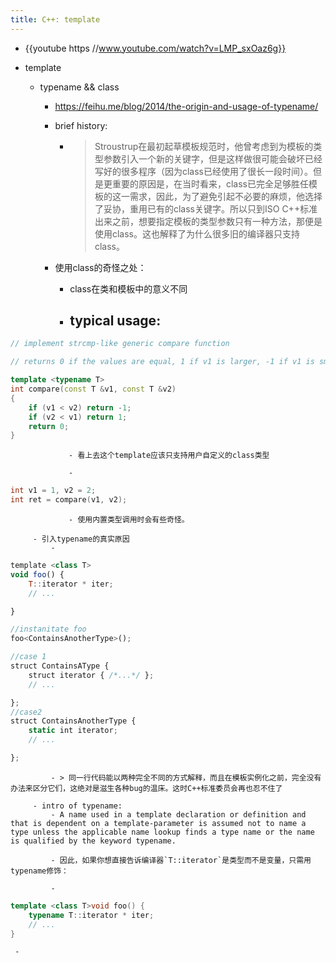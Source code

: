 ```yaml
---
title: C++: template
---
```


- {{youtube https //www.youtube.com/watch?v=LMP_sxOaz6g}}

- template
	 - typename && class
		 - https://feihu.me/blog/2014/the-origin-and-usage-of-typename/

		 - brief history:
			 - > Stroustrup在最初起草模板规范时，他曾考虑到为模板的类型参数引入一个新的关键字，但是这样做很可能会破坏已经写好的很多程序（因为class已经使用了很长一段时间）。但是更重要的原因是，在当时看来，class已完全足够胜任模板的这一需求，因此，为了避免引起不必要的麻烦，他选择了妥协，重用已有的class关键字。所以只到ISO C++标准出来之前，想要指定模板的类型参数只有一种方法，那便是使用class。这也解释了为什么很多旧的编译器只支持class。

		 - 使用class的奇怪之处：
			 - class在类和模板中的意义不同

			 - typical usage:
				 - 
```c++
// implement strcmp-like generic compare function

// returns 0 if the values are equal, 1 if v1 is larger, -1 if v1 is smaller

template <typename T>
int compare(const T &v1, const T &v2)
{
    if (v1 < v2) return -1;
    if (v2 < v1) return 1;
    return 0;
}
```

				 - 看上去这个template应该只支持用户自定义的class类型

				 - 
```c++
int v1 = 1, v2 = 2;
int ret = compare(v1, v2);
```

				 - 使用内置类型调用时会有些奇怪。

		 - 引入typename的真实原因
			 - 
```javascript
template <class T>
void foo() {
    T::iterator * iter;
    // ...

}

//instanitate foo
foo<ContainsAnotherType>();

//case 1
struct ContainsAType {
    struct iterator { /*...*/ };
    // ...

};
//case2
struct ContainsAnotherType {
    static int iterator;
    // ...

};
```

			 - > 同一行代码能以两种完全不同的方式解释，而且在模板实例化之前，完全没有办法来区分它们，这绝对是滋生各种bug的温床。这时C++标准委员会再也忍不住了

		 - intro of typename:
			 - A name used in a template declaration or definition and that is dependent on a template-parameter is assumed not to name a type unless the applicable name lookup finds a type name or the name is qualified by the keyword typename.

			 - 因此，如果你想直接告诉编译器`T::iterator`是类型而不是变量，只需用typename修饰：

			 - 
```c++
template <class T>void foo() {
    typename T::iterator * iter;
    // ...
}
```

	 - 

